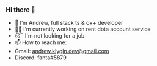 ### Hi there 👋
- 👋 I’m Andrew, full stack ts & c++ developer
- 👨‍💻 I’m currently working on rent dota account service
- 😴 I'm not looking for a job
- 📫 How to reach me:
- Gmail: andrew.klygin.dev@gmail.com
- Discord: fanta#5879
